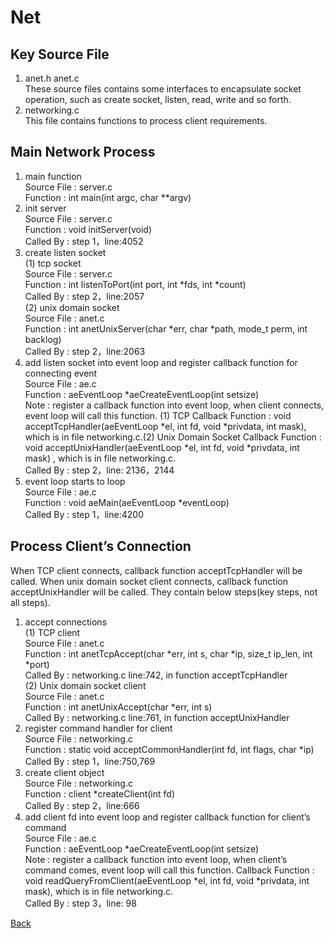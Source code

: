# Net
## Key Source File
1. anet.h anet.c  
    These source files contains some interfaces to encapsulate socket operation, such as create socket, listen, read, write and so forth.  
2. networking.c  
    This file contains functions to process client requirements.  
## Main Network Process
1. main function  
    Source File : server.c    
	Function : int main(int argc, char **argv)  
2. init server  
    Source File : server.c  
    Function : void initServer(void)  
    Called By : step 1，line:4052  
3. create listen socket  
    (1) tcp socket  
        Source File : server.c  
        Function : int listenToPort(int port, int *fds, int *count)  
        Called By : step 2，line:2057  
    (2) unix domain socket  
        Source File : anet.c  
        Function : int anetUnixServer(char *err, char *path, mode_t perm, int backlog)  
        Called By : step 2，line:2063  
4. add listen socket into event loop and register callback function for connecting event  
    Source File : ae.c  
    Function : aeEventLoop *aeCreateEventLoop(int setsize)  
    Note : register a callback function into event loop, when client connects, event loop will call this function. (1) TCP Callback Function : void acceptTcpHandler(aeEventLoop *el, int fd, void *privdata, int mask), which is in file networking.c.(2) Unix Domain Socket Callback Function : void acceptUnixHandler(aeEventLoop *el, int fd, void *privdata, int mask) , which is in file networking.c.  
    Called By : step 2，line: 2136，2144  
5. event loop starts to loop  
    Source File : ae.c  
    Function : void aeMain(aeEventLoop *eventLoop)  
    Called By : step 1，line:4200  
## Process Client’s Connection
When TCP client connects, callback function acceptTcpHandler will be called. When unix domain socket client connects, callback function acceptUnixHandler will be called. They contain below steps(key steps, not all steps).  
1. accept connections  
    (1) TCP client  
        Source File : anet.c  
        Function : int anetTcpAccept(char *err, int s, char *ip, size_t ip_len, int *port)  
        Called By : networking.c line:742, in function acceptTcpHandler  
    (2) Unix domain socket client  
        Source File : anet.c  
        Function : int anetUnixAccept(char *err, int s)  
        Called By : networking.c line:761, in function acceptUnixHandler  
2. register command handler for client  
    Source File : networking.c  
    Function : static void acceptCommonHandler(int fd, int flags, char *ip)  
    Called By : step 1，line:750,769  
3. create client object  
    Source File : networking.c  
    Function : client *createClient(int fd)  
    Called By : step 2，line:666  
4. add client fd into event loop and register callback function for client’s command  
    Source File : ae.c  
    Function : aeEventLoop *aeCreateEventLoop(int setsize)  
    Note : register a callback function into event loop, when client’s command comes, event loop will call this function. Callback Function : void readQueryFromClient(aeEventLoop *el, int fd, void *privdata, int mask), which is in file networking.c.  
    Called By : step 3，line: 98  

[Back](https://github.com/Hankin-Liu/hankin.github.io/blob/master/redis/Redis_Analysis.md)









